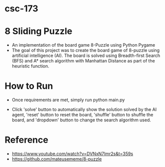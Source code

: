 # csc-173

# 8 Sliding Puzzle
- An implementation of the board game 8-Puzzle using Python Pygame
- The goal of this project was to create the board game of 8-puzzle using artificial intelligence (AI). The board is solved using Breadth-first Search (BFS) and A* search algorithm with Manhattan Distance as part of the heuristic function.

# How to Run
- Once requirements are met, simply run python main.py

- Click 'solve' button to automatically show the solution solved by the AI agent, 'reset' button to reset the board, 'shuffle' button to shuffle the board, and 'dropdown' button to change the search algorithm used.

# Reference 
- https://www.youtube.com/watch?v=DVNxN7Imr2s&t=359s
- https://github.com/mateusememe/8-puzzle
